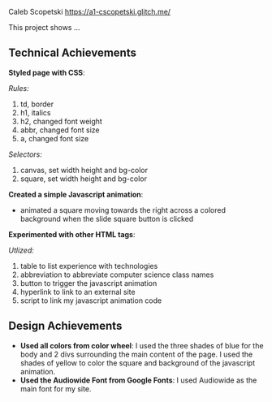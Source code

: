 Caleb Scopetski
https://a1-cscopetski.glitch.me/

This project shows ...

## Technical Achievements
**Styled page with CSS**:

*Rules:*

1. td, border 
2. h1, italics
3. h2, changed font weight
4. abbr, changed font size
5. a, changed font size

*Selectors:*

1. canvas, set width height and bg-color
2. square, set width height and bg-color

**Created a simple Javascript animation**:
- animated a square moving towards the right across a colored background when the slide square button is clicked 

**Experimented with other HTML tags**: 

*Utlized:*

1. table to list experience with technologies
2. abbreviation to abbreviate computer science class names
3. button to trigger the javascript animation
4. hyperlink to link to an external site
5. script to link my javascript animation code

## Design Achievements
- **Used all colors from color wheel**: I used the three shades of blue for the body and 2 divs surrounding the main content of the page. I used the shades of yellow to color the square and background of the javascript animation. 
- **Used the Audiowide Font from Google Fonts**: I used Audiowide as the main font for my site.
